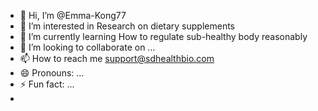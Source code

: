 - 👋 Hi, I’m @Emma-Kong77
- 👀 I’m interested in Research on dietary supplements
- 🌱 I’m currently learning How to regulate sub-healthy body reasonably
- 💞️ I’m looking to collaborate on ...
- 📫 How to reach me support@sdhealthbio.com
- 😄 Pronouns: ...
- ⚡ Fun fact: ...
- 

<!---
Emma-Kong77/Emma-Kong77 is a ✨ special ✨ repository because its `README.md` (this file) appears on your GitHub profile.
You can click the Preview link to take a look at your changes.
--->
